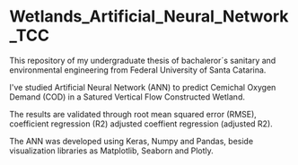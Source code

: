 # Wetlands_Artificial_Neural_Network_TCC

This repository of my undergraduate thesis of bachaleror´s sanitary and environmental engineering from Federal University of Santa Catarina.

I've studied Artificial Neural Network (ANN) to predict Cemichal Oxygen Demand (COD) in a Satured Vertical Flow Constructed Wetland.

The results are validated through root mean squared error (RMSE), coefficient regression (R2) adjusted coeffient regression (adjusted R2).

The ANN was developed using Keras, Numpy and Pandas, beside visualization libraries as Matplotlib, Seaborn and Plotly.


